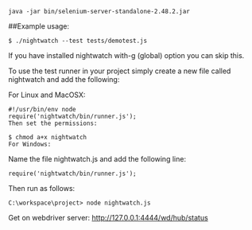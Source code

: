 ```
java -jar bin/selenium-server-standalone-2.48.2.jar 
```

##Example usage:

```
$ ./nightwatch --test tests/demotest.js
```
If you have installed nightwatch with-g (global) option you can skip this.

To use the test runner in your project simply create a new file called nightwatch and add the following:

For Linux and MacOSX:

```
#!/usr/bin/env node
require('nightwatch/bin/runner.js');
Then set the permissions:
```

```
$ chmod a+x nightwatch
For Windows:
```

Name the file nightwatch.js and add the following line:

```
require('nightwatch/bin/runner.js');
```
Then run as follows:

```
C:\workspace\project> node nightwatch.js
```

Get on webdriver server: http://127.0.0.1:4444/wd/hub/status
